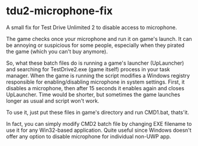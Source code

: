 # tdu2-microphone-fix
A small fix for Test Drive Unlimited 2 to disable access to microphone. 

The game checks once your microphone and run it on game's launch. It can be annoying or suspicious for some people, especially when they pirated the game (which you can't buy anymore).

So, what these batch files do is running a game's launcher (UpLauncher) and searching for TestDrive2.exe (game itself) process in your task manager. When the game is running the script modifies a Windows registry responsible for enabling/disabling microphone in system settings. First, it disables a microphone, then after 15 seconds it enables again and closes UpLauncher. Time would be shorter, but sometimes the game launches longer as usual and script won't work.

To use it, just put these files in game's directory and run CMD1.bat, thats'it.

In fact, you can simply modify CMD2 batch file by changing EXE filename to use it for any Win32-based application. Quite useful since Windows doesn't offer any option to disable microphone for individual non-UWP app.
